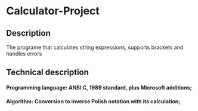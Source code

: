 # Calculator-Project

Description
-----------

The programe that calculates string expressions, supports brackets and handles errors


Technical description
---------------------

#### Programming language: ANSI C, 1989 standard, plus Microsoft additions;
#### Algorithm: Conversion to inverse Polish notation with its calculation;


